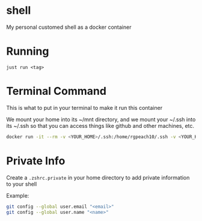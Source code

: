 # shell

My personal customed shell as a docker container

# Running

`just run <tag>`

# Terminal Command

This is what to put in your terminal to make it run this container

We mount your home into its ~/mnt directory, and we mount your ~/.ssh into its ~/.ssh so that you can access things like github and other machines, etc.

```bash
docker run -it --rm -v <YOUR_HOME>/.ssh:/home/rgpeach10/.ssh -v <YOUR_HOME>:/home/rgpeach10/mnt -w /home/rgpeach10/mnt --pull=always rgpeach10/shell:main
```

# Private Info

Create a `.zshrc.private` in your home directory to add private information to your shell

Example:

```bash
git config --global user.email "<email>"
git config --global user.name "<name>"
```

